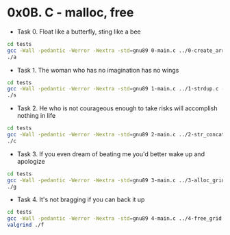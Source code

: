 # 0x0B. C - malloc, free

- Task 0. Float like a butterfly, sting like a bee

```bash
cd tests
gcc -Wall -pedantic -Werror -Wextra -std=gnu89 0-main.c ../0-create_array.c -o a
./a
```

- Task 1. The woman who has no imagination has no wings

```bash
cd tests
gcc -Wall -pedantic -Werror -Wextra -std=gnu89 1-main.c ../1-strdup.c -o s
./s
```

- Task 2. He who is not courageous enough to take risks will accomplish nothing in life

```bash
cd tests
gcc -Wall -pedantic -Werror -Wextra -std=gnu89 2-main.c ../2-str_concat.c -o c
./c
```

- Task 3. If you even dream of beating me you'd better wake up and apologize

```bash
cd tests
gcc -Wall -pedantic -Werror -Wextra -std=gnu89 3-main.c ../3-alloc_grid.c -o g
./g
```

- Task 4. It's not bragging if you can back it up

```bash
cd tests
gcc -Wall -pedantic -Werror -Wextra -std=gnu89 4-main.c ../4-free_grid.c ../3-alloc_grid.c -o f
valgrind ./f
```


